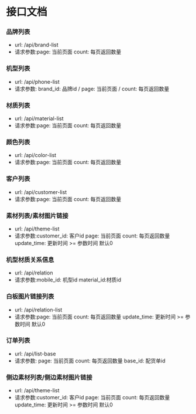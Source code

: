 # 接口文档

### 品牌列表
- url: /api/brand-list
- 请求参数:page: 当前页面 count: 每页返回数量

### 机型列表
- url: /api/phone-list
- 请求参数: brand_id: 品牌id / page: 当前页面 / count: 每页返回数量

### 材质列表
- url: /api/material-list
- 请求参数:page: 当前页面 count: 每页返回数量

### 颜色列表
- url: /api/color-list
- 请求参数:page: 当前页面 count: 每页返回数量

### 客户列表
- url: /api/customer-list
- 请求参数:page: 当前页面 count: 每页返回数量

### 素材列表/素材图片链接
- url: /api/theme-list
- 请求参数:customer_id: 客户id page: 当前页面 count: 每页返回数量 update_time: 更新时间 >= 参数时间 默认0

### 机型材质关系信息
- url: /api/relation
- 请求参数:mobile_id: 机型id  material_id:材质id

### 白板图片链接列表
- url: /api/relation-list
- 请求参数:page: 当前页面 count: 每页返回数量 update_time: 更新时间 >= 参数时间 默认0

### 订单列表
- url: /api/list-base
- 请求参数: page: 当前页面 count: 每页返回数量 base_id: 配货单id

### 侧边素材列表/侧边素材图片链接
- url: /api/theme-list
- 请求参数:customer_id: 客户id page: 当前页面 count: 每页返回数量 update_time: 更新时间 >= 参数时间 默认0
